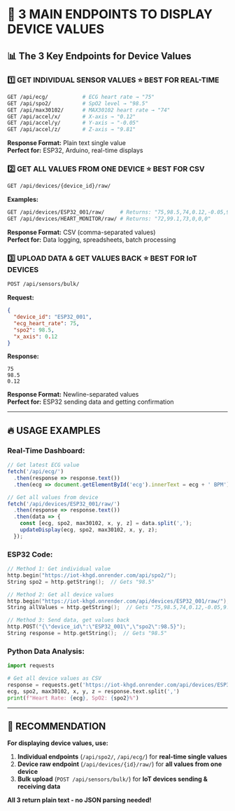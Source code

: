 # 🎯 3 MAIN ENDPOINTS TO DISPLAY DEVICE VALUES

## **📊 The 3 Key Endpoints for Device Values**

### **1️⃣ GET INDIVIDUAL SENSOR VALUES** ⭐ **BEST FOR REAL-TIME**
```bash
GET /api/ecg/           # ECG heart rate → "75"
GET /api/spo2/          # SpO2 level → "98.5"
GET /api/max30102/      # MAX30102 heart rate → "74"
GET /api/accel/x/       # X-axis → "0.12"
GET /api/accel/y/       # Y-axis → "-0.05"
GET /api/accel/z/       # Z-axis → "9.81"
```
**Response Format:** Plain text single value  
**Perfect for:** ESP32, Arduino, real-time displays

### **2️⃣ GET ALL VALUES FROM ONE DEVICE** ⭐ **BEST FOR CSV**
```bash
GET /api/devices/{device_id}/raw/
```
**Examples:**
```bash
GET /api/devices/ESP32_001/raw/     # Returns: "75,98.5,74,0.12,-0.05,9.81"
GET /api/devices/HEART_MONITOR/raw/ # Returns: "72,99.1,73,0,0,0"
```
**Response Format:** CSV (comma-separated values)  
**Perfect for:** Data logging, spreadsheets, batch processing

### **3️⃣ UPLOAD DATA & GET VALUES BACK** ⭐ **BEST FOR IoT DEVICES**
```bash
POST /api/sensors/bulk/
```
**Request:**
```json
{
  "device_id": "ESP32_001",
  "ecg_heart_rate": 75,
  "spo2": 98.5,
  "x_axis": 0.12
}
```
**Response:**
```
75
98.5
0.12
```
**Response Format:** Newline-separated values  
**Perfect for:** ESP32 sending data and getting confirmation

---

## **🔥 USAGE EXAMPLES**

### **Real-Time Dashboard:**
```javascript
// Get latest ECG value
fetch('/api/ecg/')
  .then(response => response.text())
  .then(ecg => document.getElementById('ecg').innerText = ecg + ' BPM');

// Get all values from device
fetch('/api/devices/ESP32_001/raw/')
  .then(response => response.text())
  .then(data => {
    const [ecg, spo2, max30102, x, y, z] = data.split(',');
    updateDisplay(ecg, spo2, max30102, x, y, z);
  });
```

### **ESP32 Code:**
```cpp
// Method 1: Get individual value
http.begin("https://iot-khgd.onrender.com/api/spo2/");
String spo2 = http.getString();  // Gets "98.5"

// Method 2: Get all device values
http.begin("https://iot-khgd.onrender.com/api/devices/ESP32_001/raw/");
String allValues = http.getString();  // Gets "75,98.5,74,0.12,-0.05,9.81"

// Method 3: Send data, get values back
http.POST("{\"device_id\":\"ESP32_001\",\"spo2\":98.5}");
String response = http.getString();  // Gets "98.5"
```

### **Python Data Analysis:**
```python
import requests

# Get all device values as CSV
response = requests.get('https://iot-khgd.onrender.com/api/devices/ESP32_001/raw/')
ecg, spo2, max30102, x, y, z = response.text.split(',')
print(f"Heart Rate: {ecg}, SpO2: {spo2}%")
```

---

## **🎯 RECOMMENDATION**

**For displaying device values, use:**

1. **Individual endpoints** (`/api/spo2/`, `/api/ecg/`) for **real-time single values**
2. **Device raw endpoint** (`/api/devices/{id}/raw/`) for **all values from one device**  
3. **Bulk upload** (`POST /api/sensors/bulk/`) for **IoT devices sending & receiving data**

**All 3 return plain text - no JSON parsing needed!**
